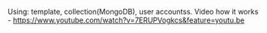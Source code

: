 Using: template, collection(MongoDB), user accountss. 
Video how it works - https://www.youtube.com/watch?v=7ERUPVogkcs&feature=youtu.be
